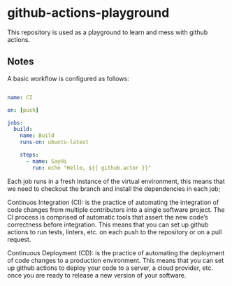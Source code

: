 # github-actions-playground
This repository is used as a playground to learn and mess with github actions.

## Notes

A basic workflow is configured as follows:

```yaml

name: CI

on: [push]

jobs:
  build:
    name: Build
    runs-on: ubuntu-latest

    steps:
      - name: SayHi
        run: echo "Hello, ${{ github.actor }}"

```

Each job runs in a fresh instance of the virtual environment, this means that we need to checkout the branch and install
the dependencies in each job;

Continuos Integration (CI): is the practice of automating the integration of code changes from multiple contributors 
into a single software project. The CI process is comprised of automatic tools that assert the new code’s correctness 
before integration. This means that you can set up github actions to run tests, linters, etc. on each push to the
repository or on a pull request.

Continuous Deployment (CD): is the practice of automating the deployment of code changes to a production environment.
This means that you can set up github actions to deploy your code to a server, a cloud provider, etc. once you are 
ready to release a new version of your software.
